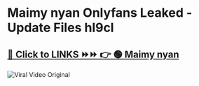 
 # Maimy nyan Onlyfans Leaked - Update Files hl9cl

## <h2><a href="https://clipsfans.com/Maimy_nyan&ref=git">🔗 Click to LINKS ⏩⏩ 👉 🟢 Maimy nyan </a></h2>

<a href="https://clipsfans.com/Maimy_nyan&ref=git" rel="nofollow" data-target="animated-image.originalLink"><img src="https://i.ibb.co.com/xMMVF88/686577567.gif" alt="Viral Video Original" style="max-width: 100%; display: inline-block;" data-target="animated-image.originalImage"></a>

